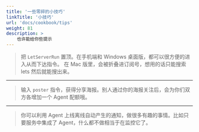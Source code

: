 ```yaml
---
title: '一些零碎的小技巧'
linkTitle: '小技巧'
url: 'docs/cookbook/tips'
weight: 81
description: >
    也许能给你些提示
---
```


> 把 `LetServerRun` 置顶。在手机端和 Windows 桌面版，都可以很方便的进入从而下达指令。
> 在 Mac 版里，会被折叠进订阅号，想用的话只能搜索 lets 然后就能搜出来。

---

> 输入 `poster` 指令，获得分享海报。别人通过你的海报关注后，会为你们双方各增加一个 Agent 配额哦。

---

> 你可以利用 Agent 上线离线自动产生的通知，做很多有趣的事情。比如只要服务中集成了 Agent，什么都不做相当于在监控它了。
